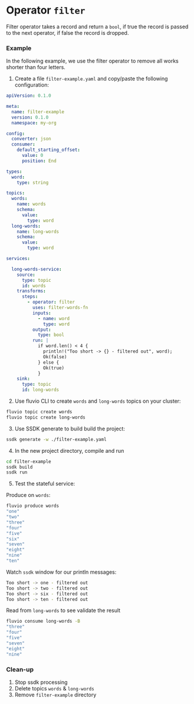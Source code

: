 # Operator `filter`

Filter operator takes a record and return a `bool`, if true the record is passed to the next operator, if false the record is dropped.

### Example

In the following example, we use the filter operator to remove all works shorter than four letters.


1. Create a file `filter-example.yaml` and copy/paste the following configuration:

```yaml
apiVersion: 0.1.0

meta:
  name: filter-example
  version: 0.1.0
  namespace: my-org

config:
  converter: json
  consumer:
    default_starting_offset:
      value: 0
      position: End

types:
  word:
    type: string

topics:
  words:
    name: words
    schema:
      value:
        type: word
  long-words:
    name: long-words
    schema:
      value:
        type: word

services:

  long-words-service:
    source:
      type: topic
      id: words
    transforms:
      steps:
        - operator: filter
          uses: filter-words-fn
          inputs:
            - name: word
              type: word
          output:
            type: bool
          run: |
            if word.len() < 4 {
              println!("Too short -> {} - filtered out", word);
              Ok(false)
            } else {
              Ok(true)
            }
    sink:
      type: topic
      id: long-words
```

2. Use fluvio CLI to create `words` and `long-words` topics on your cluster:

```bash
fluvio topic create words
fluvio topic create long-words
```

3. Use SSDK generate to build build the project:

```bash
ssdk generate -w ./filter-example.yaml
```

4. In the new project directory, compile and run

```bash
cd filter-example
ssdk build
ssdk run
```

5. Test the stateful service:

Produce on `words`:

```bash
fluvio produce words
"one"
"two"
"three"
"four"
"five"
"six"
"seven"
"eight"
"nine"
"ten"
```

Watch `ssdk` window for our println messages:

```bash
Too short -> one - filtered out
Too short -> two - filtered out
Too short -> six - filtered out
Too short -> ten - filtered out
```

Read from `long-words` to see validate the result

```bash
fluvio consume long-words -B
"three"
"four"
"five"
"seven"
"eight"
"nine"
```


### Clean-up

1. Stop ssdk processing
2. Delete topics `words` & `long-words`
3. Remove `filter-example` directory